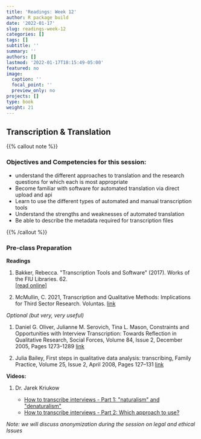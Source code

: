 ```yaml
---
title: 'Readings: Week 12'
author: R package build
date: '2022-01-17'
slug: readings-week-12
categories: []
tags: []
subtitle: ''
summary: ''
authors: []
lastmod: '2022-01-17T18:15:49-05:00'
featured: no
image:
  caption: ''
  focal_point: ''
  preview_only: no
projects: []
type: book
weight: 21
---
```



## Transcription & Translation
{{% callout note %}}
### Objectives and Competencies for this session:

  * understand the different approaches to translation and the research questions for which each is most appropriate
  * Become familiar with software for automated translation via direct upload and api
  * Learn to use the different types of automated and manual transcription tools
  * Understand the strengths and weaknesses of automated translation 
  * Be able to describe the metadata required for transcription files
  
{{% /callout %}}
  
### Pre-class Preparation


**Readings**
1.  Bakker, Rebecca. "Transcription Tools and Software" (2017). Works of the FIU Libraries. 62.  
        [[read online]](https://digitalcommons.fiu.edu/glworks/62) 
        
<!---        [download pdf](https://github.com/BrunaLab/LAS6292_DataManagement/blob/master/course-materials/readings/Bakker_transcription_tools_slides.pdf)  --->

2. McMullin, C. 2021, Transcription and Qualitative Methods: Implications for Third Sector Research. Voluntas. [link](https://doi.org/10.1007/s11266-021-00400-3)

_Optional (but very, very useful)_

1. Daniel G. Oliver, Julianne M. Serovich, Tina L. Mason, Constraints and Opportunities with Interview Transcription: Towards Reflection in Qualitative Research, Social Forces, Volume 84, Issue 2, December 2005, Pages 1273–1289 [link](https://doi.org/10.1353/sof.2006.0023)

1. Julia Bailey, First steps in qualitative data analysis: transcribing, Family Practice, Volume 25, Issue 2, April 2008, Pages 127–131 [link](https://doi.org/10.1093/fampra/cmn003)

**Videos:**  

1. Dr. Jarek Kriukow
  
    * [How to transcribe interviews - Part 1: "naturalism" and "denaturalism"](https://www.youtube.com/watch?v=NzVjlKR4HQQ) 
    * [How to transcribe interviews - Part 2: Which approach to use?](https://www.youtube.com/watch?v=69T8aVf5Nj0)

_Note: we will discuss anonymization during the session on legal and ethical Issues_

